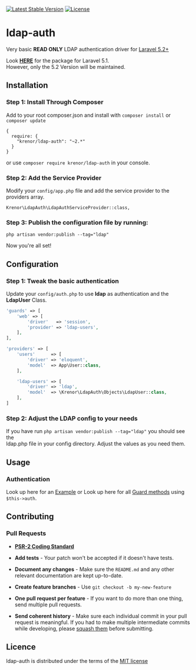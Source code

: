 [![Latest Stable Version](https://img.shields.io/packagist/v/krenor/ldap-auth.svg?style=flat-square)](https://packagist.org/packages/krenor/ldap-auth)
[![License](https://img.shields.io/packagist/l/krenor/ldap-auth.svg?style=flat-square)](https://packagist.org/packages/krenor/ldap-auth)

# ldap-auth

Very basic **READ ONLY** LDAP authentication driver for [Laravel 5.2+](http://laravel.com/)  

Look [**HERE**](https://github.com/krenor/ldap-auth/tree/1.1.0) for the package for Laravel 5.1.  
However, only the 5.2 Version will be maintained.

## Installation

### Step 1: Install Through Composer

Add to your root composer.json and install with `composer install` or `composer update`

    {
      require: {
        "krenor/ldap-auth": "~2.*"
      }
    }

or use `composer require krenor/ldap-auth` in your console.

### Step 2: Add the Service Provider

Modify your `config/app.php` file and add the service provider to the providers array.

    Krenor\LdapAuth\LdapAuthServiceProvider::class,
    
### Step 3: Publish the configuration file by running:

`php artisan vendor:publish --tag="ldap"`  

Now you're all set!

## Configuration

### Step 1: Tweak the basic authentication


Update your `config/auth.php` to use **ldap** as authentication and the **LdapUser** Class.

```php
'guards' => [
  	'web' => [
  		'driver'   => 'session',
  		'provider' => 'ldap-users',
	],
],

'providers' => [
	'users'      => [
		'driver' => 'eloquent',
		'model'  => App\User::class,
	],

	'ldap-users' => [
		'driver' => 'ldap',
		'model'  => \Krenor\LdapAuth\Objects\LdapUser::class,
	],
]
```


### Step 2: Adjust the LDAP config to your needs

If you have run `php artisan vendor:publish --tag="ldap"` you should see the  
ldap.php file in your config directory. Adjust the values as you need them.

## Usage

### Authentication
Look up here for an [Example](https://github.com/krenor/ldap-auth/blob/master/EXAMPLE.md) or
Look up here for all [Guard methods](https://github.com/neoascetic/laravel-framework/blob/master/src/Illuminate/Auth/Guard.php) using `$this->auth`.


## Contributing

### Pull Requests

- **[PSR-2 Coding Standard](https://github.com/php-fig/fig-standards/blob/master/accepted/PSR-2-coding-style-guide.md)**

- **Add tests** - Your patch won't be accepted if it doesn't have tests.

- **Document any changes** - Make sure the `README.md` and any other relevant documentation are kept up-to-date.

- **Create feature branches** - Use `git checkout -b my-new-feature`

- **One pull request per feature** - If you want to do more than one thing, send multiple pull requests.

- **Send coherent history** - Make sure each individual commit in your pull request is meaningful. If you had to make multiple intermediate commits while developing, please [squash them](http://www.git-scm.com/book/en/v2/Git-Tools-Rewriting-History#Changing-Multiple-Commit-Messages) before submitting.


## Licence

ldap-auth is distributed under the terms of the [MIT license](https://github.com/krenor/ldap-auth/blob/master/LICENSE.md)
